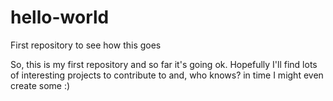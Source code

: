 # hello-world
First repository to see how this goes

So, this is my first repository and so far it's going ok. Hopefully I'll find lots of interesting projects to contribute to and, who knows? in time I might even create some :)
